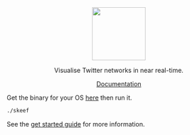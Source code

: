 <div align="center">

<img src="https://skeef.io/img/skeef.png" height="120px" />

Visualise Twitter networks in near real-time.

[Documentation](skeef.io/)

</div>

Get the binary for your OS 
[here](https://github.com/devOpifex/skeef/tree/master/bin)
then run it.

```bash
./skeef
```

See the [get started guide](https://skeef.io/docs/run) for more 
information.
